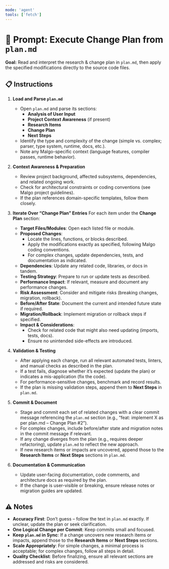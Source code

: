 ```yaml
---
mode: 'agent'
tools: ['fetch']
---
```


# 🧭 Prompt: Execute Change Plan from `plan.md`

**Goal:**
Read and interpret the research & change plan in `plan.md`, then apply the specified modifications directly to the source code files.

## 📋 Instructions

1. **Load and Parse `plan.md`**
   - Open `plan.md` and parse its sections:
     - **Analysis of User Input**
     - **Project Context Awareness** (if present)
     - **Research Items**
     - **Change Plan**
     - **Next Steps**
   - Identify the type and complexity of the change (simple vs. complex; parser, type system, runtime, docs, etc.).
   - Note any Malgo-specific context (language features, compiler passes, runtime behavior).

2. **Context Awareness & Preparation**
   - Review project background, affected subsystems, dependencies, and related ongoing work.
   - Check for architectural constraints or coding conventions (see Malgo project guidelines).
   - If the plan references domain-specific templates, follow them closely.

3. **Iterate Over “Change Plan” Entries**
   For each item under the **Change Plan** section:
   - **Target Files/Modules**: Open each listed file or module.
   - **Proposed Changes**:
     - Locate the lines, functions, or blocks described.
     - Apply the modifications exactly as specified, following Malgo coding conventions.
     - For complex changes, update dependencies, tests, and documentation as indicated.
   - **Dependencies**: Update any related code, libraries, or docs in tandem.
   - **Testing Strategy**: Prepare to run or update tests as described.
   - **Performance Impact**: If relevant, measure and document any performance changes.
   - **Risk Assessment**: Consider and mitigate risks (breaking changes, migration, rollback).
   - **Before/After State**: Document the current and intended future state if required.
   - **Migration/Rollback**: Implement migration or rollback steps if specified.
   - **Impact & Considerations**:
     - Check for related code that might also need updating (imports, tests, docs).
     - Ensure no unintended side-effects are introduced.

4. **Validation & Testing**
   - After applying each change, run all relevant automated tests, linters, and manual checks as described in the plan.
   - If a test fails, diagnose whether it’s expected (update the plan) or indicates a mis-application (fix the code).
   - For performance-sensitive changes, benchmark and record results.
   - If the plan is missing validation steps, append them to **Next Steps** in `plan.md`.

5. **Commit & Document**
   - Stage and commit each set of related changes with a clear commit message referencing the `plan.md` section (e.g., “feat: implement X as per plan.md – Change Plan #2”).
   - For complex changes, include before/after state and migration notes in the commit message if relevant.
   - If any change diverges from the plan (e.g., requires deeper refactoring), update `plan.md` to reflect the new approach.
   - If new research items or impacts are uncovered, append those to the **Research Items** or **Next Steps** sections in `plan.md`.

6. **Documentation & Communication**
   - Update user-facing documentation, code comments, and architecture docs as required by the plan.
   - If the change is user-visible or breaking, ensure release notes or migration guides are updated.

## ⚠️ Notes

- **Accuracy First**: Don’t guess – follow the text in `plan.md` exactly. If unclear, update the plan or seek clarification.
- **One Logical Change per Commit**: Keep commits small and focused.
- **Keep `plan.md` in Sync**: If a change uncovers new research items or impacts, append those to the **Research Items** or **Next Steps** sections.
- **Scale Appropriately**: For simple changes, a minimal process is acceptable; for complex changes, follow all steps in detail.
- **Quality Checklist**: Before finalizing, ensure all relevant sections are addressed and risks are considered.